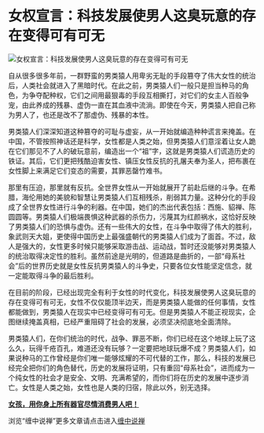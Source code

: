 女权宣言：科技发展使男人这臭玩意的存在变得可有可无
====





![女权宣言：科技发展使男人这臭玩意的存在变得可有可无](http://simg.sinajs.cn/blog7style/images/common/sg_trans.gif)





自从很多很多年前，一群野蛮的男类猿人用卑劣无耻的手段篡夺了伟大女性的统治后，人类社会就进入了黑暗时代。在此之前，男类猿人们一般只是担当种马的角色，为争夺配种权，它们之间用最狠毒的手段互相撕打，对它们的女主人百般争宠，由此养成的残暴、虚伪一直在其血液中流淌。即使在今天，男类猿人把自己称为男人了，也还是改不了那虚伪、残暴的本性。

男类猿人们深深知道这种篡夺的可耻与虚妄，从一开始就编造种种谎言来掩盖。在中国，不管按照神话还是科学，女性都是人类之始，但男类猿人们意淫着让女人跪在它们那见不了人的破玩意前，编造出一个“祖”字，这就是男类猿人们谎造历史的铁证。其后，它们更把残酷迫害女性、镇压女性反抗的孔屠夫奉为圣人，把布裹在女性脚上来满足它们变态的需要，其罪恶罄竹难书。

那里有压迫，那里就有反抗。全世界女性从一开始就展开了前赴后继的斗争。在希腊，海伦用她的美貌和智慧让男类猿人们互相残杀，削弱其力量。这种分化的手段成了全世界女性进行斗争的利器。在中国，她们的杰出代表包括：西施、貂禅、陈圆圆等。男类猿人们极端畏惧这种武器的杀伤力，污蔑其为红颜祸水，这恰好反映了男类猿人们的恐惧与虚伪。还有一些伟大的女性，在斗争中取得了伟大的胜利，象武则天大姐，更使得中国历史上最强盛朝代的男类猿人们成为了面首。不过，敌人是强大的，女性更多时候只能够采取游击战、运动战，暂时还没能够对男类猿人的统治取得决定性的胜利。虽然前途是光明的，但道路是曲折的，一部“母系社会”后的世界历史就是女性反抗男类猿人的斗争史，只要各位女性能坚定信念，就一定能取得斗争的最后胜利。

在目前的阶段，已经出现完全有利于女性的时代变化，科技发展使男人这臭玩意的存在变得可有可无，女性不仅仅能顶半边天，而是男类猿人能做的任何事情，女性都能做到，男类猿人在现实中已经变得可有可无。但是男类猿人不能正视现实，企图继续掩盖真相，已经严重阻碍了社会的发展，必须坚决彻底地全面清除。

男类猿人们，在你们统治的时代，战争、罪恶不断，你们已经在这个地球上玩了这么久，玩得千疮百孔，难道还没有玩够？一定要把地球玩爆不成？男类猿人们，如果说种马的工作曾经是你们唯一能够炫耀的不可代替的工作，那么，科技的发展已经完全把你们的角色替代，历史的发展将证明，只有重回“母系社会”，进而成为一个纯女性的社会才是安全、文明、充满希望的，而你们将在历史的发展中逐步消亡。女性是人类之始，女性也是人类的归宿，除此以外，别无选择。

[**女孩，用你身上所有器官尽情消费男人吧！**](http://blog.sina.com.cn/u/486e105c010002iv)

浏览“缠中说禅”更多文章请点击进入[缠中说禅](http://blog.sina.com.cn/m/chzhshch)
